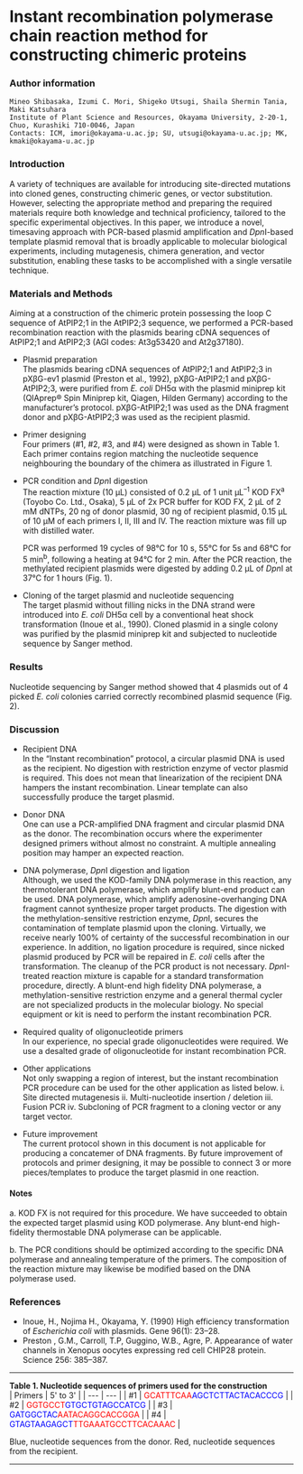 # Instant recombination polymerase chain reaction method for constructing chimeric proteins

### Author information
    Mineo Shibasaka, Izumi C. Mori, Shigeko Utsugi, Shaila Shermin Tania, Maki Katsuhara
    Institute of Plant Science and Resources, Okayama University, 2-20-1, Chuo, Kurashiki 710-0046, Japan
    Contacts: ICM, imori@okayama-u.ac.jp; SU, utsugi@okayama-u.ac.jp; MK, kmaki@okayama-u.ac.jp

### Introduction
A variety of techniques are available for introducing site-directed mutations into cloned genes, constructing chimeric genes, or vector substitution. However, selecting the appropriate method and preparing the required materials require both knowledge and technical proficiency, tailored to the specific experimental objectives. In this paper, we introduce a novel, timesaving approach with PCR-based plasmid amplification and <i>Dpn</i>I-based template plasmid removal that is broadly applicable to molecular biological experiments, including mutagenesis, chimera generation, and vector substitution, enabling these tasks to be accomplished with a single versatile technique. 

### Materials and Methods
Aiming at a construction of the chimeric protein possessing the loop C sequence of AtPIP2;1 in the AtPIP2;3 sequence, we performed a PCR-based recombination reaction with the plasmids bearing cDNA sequences of AtPIP2;1 and AtPIP2;3 (AGI codes: At3g53420 and At2g37180).

- Plasmid preparation<br>
The plasmids bearing cDNA sequences of AtPIP2;1 and AtPIP2;3 in pXβG-ev1 plasmid (Preston et al., 1992), pXβG-AtPIP2;1 and pXβG-AtPIP2;3, were purified from <i>E. coli</i> DH5α with the plasmid miniprep kit (QIAprep® Spin Miniprep kit, Qiagen, Hilden Germany) according to the manufacturer’s protocol. pXβG-AtPIP2;1 was used as the DNA fragment donor and pXβG-AtPIP2;3 was used as the recipient plasmid.

- Primer designing<br>
Four primers (#1, #2, #3, and #4) were designed as shown in Table 1. Each primer contains region matching the nucleotide sequence neighbouring the boundary of the chimera as illustrated in Figure 1.

- PCR condition and <i>Dpn</i>I digestion<br>
The reaction mixture (10 µL) consisted of 0.2 µL of 1 unit µL<sup>–1</sup> KOD FX<sup>a</sup> (Toyobo Co. Ltd., Osaka), 5 µL of 2x PCR buffer for KOD FX, 2 µL of 2 mM dNTPs, 20 ng of donor plasmid, 30 ng of recipient plasmid, 0.15 µL of 10 µM of each primers I, II, III and IV. The reaction mixture was fill up with distilled water.

    PCR was performed 19 cycles of 98°C for 10 s, 55°C for 5s and 68°C for 5 min<sup>b</sup>, following a heating at 94°C for 2 min. After the PCR reaction, the methylated recipient plasmids were digested by adding 0.2 µL of <i>Dpn</i>I at 37°C for 1 hours (Fig. 1).

- Cloning of the target plasmid and nucleotide sequencing<br> 
The target plasmid without filling nicks in the DNA strand were introduced into <i>E. coli</i> DH5α cell by a conventional heat shock transformation (Inoue et al., 1990). Cloned plasmid in a single colony was purified by the plasmid miniprep kit and subjected to nucleotide sequence by Sanger method.

### Results
Nucleotide sequencing by Sanger method showed that 4 plasmids out of 4 picked <i>E. coli</i> colonies carried correctly recombined plasmid sequence (Fig. 2).

### Discussion
- Recipient DNA<br>
In the “Instant recombination” protocol, a circular plasmid DNA is used as the recipient. No digestion with restriction enzyme of vector plasmid is required. This does not mean that linearization of the recipient DNA hampers the instant recombination. Linear template can also successfully produce the target plasmid.

- Donor DNA<br>
One can use a PCR-amplified DNA fragment and circular plasmid DNA as the donor. The recombination occurs where the experimenter designed primers without almost no constraint. A multiple annealing position may hamper an expected reaction. 

- DNA polymerase, <i>Dpn</i>I digestion and ligation<br>
Although, we used the KOD-family DNA polymerase in this reaction, any thermotolerant DNA polymerase, which amplify blunt-end product can be used. DNA polymerase, which amplify adenosine-overhanging DNA fragment cannot synthesize proper target products. The digestion with the methylation-sensitive restriction enzyme, <i>Dpn</i>I, secures the contamination of template plasmid upon the cloning. Virtually, we receive nearly 100% of certainty of the successful recombination in our experience. In addition, no ligation procedure is required, since nicked plasmid produced by PCR will be repaired in <i>E. coli</i> cells after the transformation. The cleanup of the PCR product is not necessary. <i>Dpn</i>I-treated reaction mixture is capable for a standard transformation procedure, directly. A blunt-end high fidelity DNA polymerase, a methylation-sensitive restriction enzyme and a general thermal cycler are not specialized products in the molecular biology. No special equipment or kit is need to perform the instant recombination PCR.

- Required quality of oligonucleotide primers<br>
In our experience, no special grade oligonucleotides were required. We use a desalted grade of oligonucleotide for instant recombination PCR.

- Other applications<br>
Not only swapping a region of interest, but the instant recombination PCR procedure can be used for the other application as listed below.
i.	Site directed mutagenesis
ii.	Multi-nucleotide insertion / deletion
iii.	Fusion PCR
iv.	Subcloning of PCR fragment to a cloning vector or any target vector.

- Future improvement<br>
The current protocol shown in this document is not applicable for producing a concatemer of DNA fragments. By future improvement of protocols and primer designing, it may be possible to connect 3 or more pieces/templates to produce the target plasmid in one reaction.

#### Notes
a. KOD FX is not required for this procedure. We have succeeded to obtain the expected target plasmid using KOD polymerase. Any blunt-end high-fidelity thermostable DNA polymerase can be applicable.

b. The PCR conditions should be optimized according to the specific DNA polymerase and annealing temperature of the primers. The composition of the reaction mixture may likewise be modified based on the DNA polymerase used.

### References
- Inoue, H., Nojima H., Okayama, Y. (1990) High efficiency transformation of <i>Escherichia coli</i> with plasmids. Gene 96(1): 23–28.
- Preston , G.M., Carroll, T.P, Guggino, W.B., Agre, P. Appearance of water channels in Xenopus oocytes expressing red cell CHIP28 protein. Science 256: 385–387.

<hr>

<b>Table 1. Nucleotide sequences of primers used for the construction</b><br>
| Primers | 5' to 3' |
| --- | --- |
| #1 | <span style="color: red; ">GCATTTCAA</span><span style="color: blue; ">AGCTCTTACTACACCCG</span> |
| #2 |  <span style="color: red; ">GGTGCCT</span><span style="color: blue; ">GTGCTGTAGCCATCG</span> |
| #3 | <span style="color: blue; ">GATGGCTAC</span><span style="color: red; ">AATACAGGCACCGGA</span> |
| #4 | <span style="color: blue; ">GTAGTAAGAGCT</span><span style="color: red; ">TTGAAATGCCTTCACAAAC</span> |

Blue, nucleotide sequences from the donor. Red, nucleotide sequences from the recipient.

<hr>

